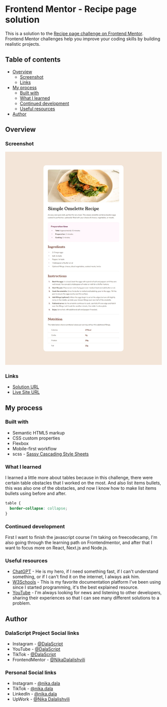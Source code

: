 # Frontend Mentor - Recipe page solution

This is a solution to the [Recipe page challenge on Frontend Mentor](https://www.frontendmentor.io/challenges/recipe-page-KiTsR8QQKm). Frontend Mentor challenges help you improve your coding skills by building realistic projects. 

## Table of contents

- [Overview](#overview)
  - [Screenshot](#screenshot)
  - [Links](#links)
- [My process](#my-process)
  - [Built with](#built-with)
  - [What I learned](#what-i-learned)
  - [Continued development](#continued-development)
  - [Useful resources](#useful-resources)
- [Author](#author)

## Overview

### Screenshot

![](./assets/images/screenshot/screenshot.jpg)

### Links

- [Solution URL](https://github.com/NikaDalalishvili/recipe-page)
- [Live Site URL](https://nikadalalishvili.github.io/recipe-page/)

## My process

### Built with

- Semantic HTML5 markup
- CSS custom properties
- Flexbox
- Mobile-first workflow
- scss - [Sassy Cascading Style Sheets](https://sass-lang.com/documentation/at-rules/control/for/)

### What I learned

I learned a little more about tables because in this challenge, there were certain table obstacles that I worked on the most. And also list items bullets, this was also one of the obstacles, and now I know how to make list items bullets using before and after.

```css
table {
  border-collapse: collapse;
}
```

### Continued development

First I want to finish the javascript course I'm taking on freecodecamp, I'm also going through the learning path on Frontendmentor, and after that I want to focus more on React, Next.js and Node.js.

### Useful resources

- [ChatGPT](https://chatgpt.com/) - He is my hero, if I need something fast, if I can't understand something, or if I can't find it on the internet, I always ask him.
- [W3Schools](https://www.w3schools.com/) - This is my favorite documentation platform I've been using since I started programming, it's the best explained resource.
- [YouTube](https://www.youtube.com/) - I'm always looking for news and listening to other developers, sharing their experiences so that I can see many different solutions to a problem.

## Author

### DalaScript Project Social links

- Instagram - [@DalaScript](https://www.instagram.com/DalaScript)
- YouTube - [@DalaScript](https://www.youtube.com/@DalaScript)
- TikTok - [@DalaScript](https://www.tiktok.com/@Dalascript)
- FrontendMentor - [@NikaDalalishvili](https://www.frontendmentor.io/profile/NikaDalalishvili)

### Personal Social links

- Instagram - [@nika.dala](https://www.instagram.com/nika.dala/)
- TikTok - [@nika.dala](https://www.tiktok.com/@nika.dala)
- LinkedIn - [@nika.dala](https://www.linkedin.com/in/nikadala/)
- UpWork - [@Nika Dalalishvili](https://www.upwork.com/freelancers/~01fcf99c6c9609988e)